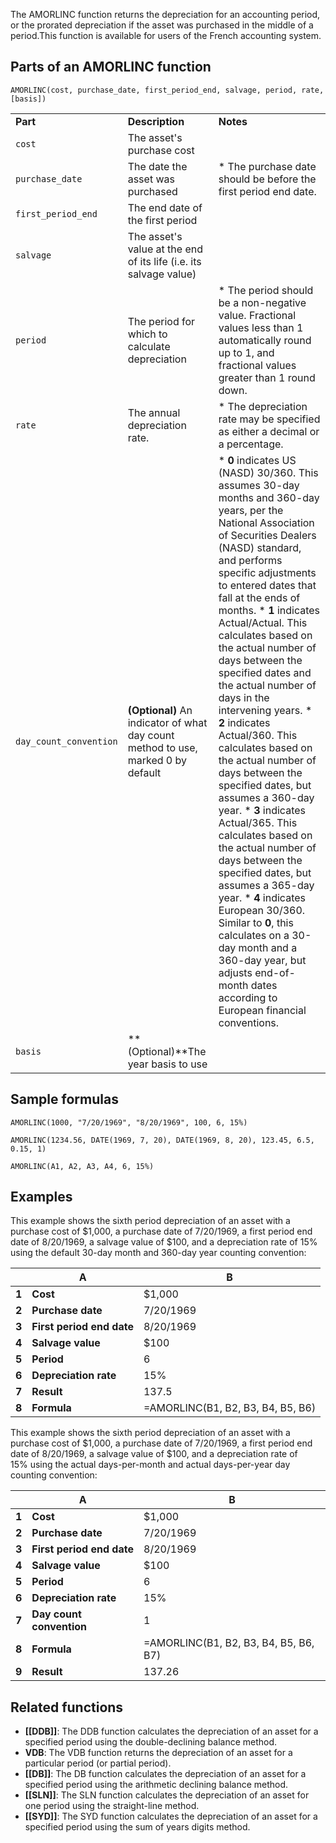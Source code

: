 The AMORLINC function returns the depreciation for an accounting period, or the prorated depreciation if the asset was purchased in the middle of a period.This function is available for users of the French accounting system.

Parts of an AMORLINC function
-----------------------------

`AMORLINC(cost, purchase_date, first_period_end, salvage, period, rate, [basis])`

|  |  |  |
| --- | --- | --- |
| **Part** | **Description** | **Notes** |
| `cost` | The asset's purchase cost |  |
| `purchase_date` | The date the asset was purchased | * The purchase date should be before the first period end date. |
| `first_period_end` | The end date of the first period |  |
| `salvage` | The asset's value at the end of its life (i.e. its salvage value) |  |
| `period` | The period for which to calculate depreciation | * The period should be a non-negative value. Fractional values less than 1 automatically round up to 1, and fractional values greater than 1 round down. |
| `rate` | The annual depreciation rate. | * The depreciation rate may be specified as either a decimal or a percentage. |
| `day_count_convention` | **(Optional)** An indicator of what day count method to use, marked 0 by default | * **0** indicates US (NASD) 30/360. This assumes 30-day months and 360-day years, per the National Association of Securities Dealers (NASD) standard, and performs specific adjustments to entered dates that fall at the ends of months. * **1** indicates Actual/Actual. This calculates based on the actual number of days between the specified dates and the actual number of days in the intervening years. * **2** indicates Actual/360. This calculates based on the actual number of days between the specified dates, but assumes a 360-day year. * **3** indicates Actual/365. This calculates based on the actual number of days between the specified dates, but assumes a 365-day year. * **4** indicates European 30/360. Similar to **0**, this calculates on a 30-day month and a 360-day year, but adjusts end-of-month dates according to European financial conventions. |
| `basis` | **(Optional)**The year basis to use |  |

Sample formulas
---------------

`AMORLINC(1000, "7/20/1969", "8/20/1969", 100, 6, 15%)`

`AMORLINC(1234.56, DATE(1969, 7, 20), DATE(1969, 8, 20), 123.45, 6.5, 0.15, 1)`

`AMORLINC(A1, A2, A3, A4, 6, 15%)`

Examples
--------

This example shows the sixth period depreciation of an asset with a purchase cost of $1,000, a purchase date of 7/20/1969, a first period end date of 8/20/1969, a salvage value of $100, and a depreciation rate of 15% using the default 30-day month and 360-day year counting convention:

|  | **A** | **B** |
| --- | --- | --- |
| **1** | **Cost** | $1,000 |
| **2** | **Purchase date** | 7/20/1969 |
| **3** | **First period end date** | 8/20/1969 |
| **4** | **Salvage value** | $100 |
| **5** | **Period** | 6 |
| **6** | **Depreciation rate** | 15% |
| **7** | **Result** | 137.5 |
| **8** | **Formula** | =AMORLINC(B1, B2, B3, B4, B5, B6) |

This example shows the sixth period depreciation of an asset with a purchase cost of $1,000, a purchase date of 7/20/1969, a first period end date of 8/20/1969, a salvage value of $100, and a depreciation rate of 15% using the actual days-per-month and actual days-per-year day counting convention:

|  | **A** | **B** |
| --- | --- | --- |
| **1** | **Cost** | $1,000 |
| **2** | **Purchase date** | 7/20/1969 |
| **3** | **First period end date** | 8/20/1969 |
| **4** | **Salvage value** | $100 |
| **5** | **Period** | 6 |
| **6** | **Depreciation rate** | 15% |
| **7** | **Day count convention** | 1 |
| **8** | **Formula** | =AMORLINC(B1, B2, B3, B4, B5, B6, B7) |
| **9** | **Result** | 137.26 |

Related functions
-----------------

* **[[DDB]]**: The DDB function calculates the depreciation of an asset for a specified period using the double-declining balance method.
* **VDB**: The VDB function returns the depreciation of an asset for a particular period (or partial period).
* **[[DB]]**: The DB function calculates the depreciation of an asset for a specified period using the arithmetic declining balance method.
* **[[SLN]]**: The SLN function calculates the depreciation of an asset for one period using the straight-line method.
* **[[SYD]]**: The SYD function calculates the depreciation of an asset for a specified period using the sum of years digits method.